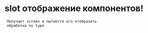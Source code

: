 # slot отображение компонентов!
```
 Получает screen и пытается его отобразить
 обработка по type
```
